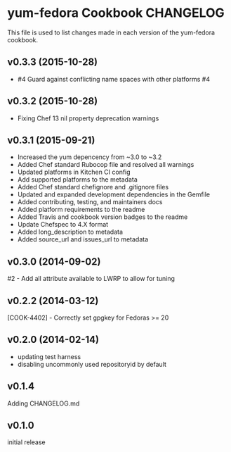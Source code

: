 yum-fedora Cookbook CHANGELOG
======================
This file is used to list changes made in each version of the yum-fedora cookbook.

v0.3.3 (2015-10-28)
-------------------
- #4 Guard against conflicting name spaces with other platforms #4

v0.3.2 (2015-10-28)
-------------------
- Fixing Chef 13 nil property deprecation warnings

v0.3.1 (2015-09-21)
-------------------
- Increased the yum depencency from ~3.0 to ~3.2
- Added Chef standard Rubocop file and resolved all warnings
- Updated platforms in Kitchen CI config
- Add supported platforms to the metadata
- Added Chef standard chefignore and .gitignore files
- Updated and expanded development dependencies in the Gemfile
- Added contributing, testing, and maintainers docs
- Added platform requirements to the readme
- Added Travis and cookbook version badges to the readme
- Update Chefspec to 4.X format
- Added long_description to metadata
- Added source_url and issues_url to metadata

v0.3.0 (2014-09-02)
-------------------
#2 - Add all attribute available to LWRP to allow for tuning

v0.2.2 (2014-03-12)
-------------------
[COOK-4402] - Correctly set gpgkey for Fedoras >= 20

v0.2.0 (2014-02-14)
-------------------
- updating test harness
- disabling uncommonly used repositoryid by default

v0.1.4
------
Adding CHANGELOG.md

v0.1.0
------
initial release

